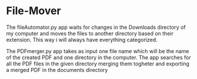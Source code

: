 # File-Mover
The fileAutomator.py app waits for changes in the Downloads directory of my computer and moves the files to another directory based on their extension. This way i will always have everything categorized.

The PDFmerger.py app takes as input one file name which will be the name of the created PDF and one directory in the computer. The app searches for all the PDF files in the given directory merging them togheter and exporting a merged PDF in the documents directory
